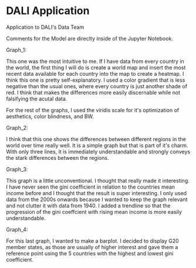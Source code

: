 # DALI Application
Application to DALI's Data Team

Comments for the Model are direclty inside of the Jupyter Notebook.

Graph_1:

This one was the most intuitive to me. If I have data from every country in the world, the first thing I will do is create a world map and insert the most recent data available for each country into the map to create a heatmap. I think this one is pretty self-explanatory. I used a color gradient that is less negative than the usual ones, where every country is just another shade of red. I think that makes the differences more easily discernable while not falsifying the acutal data.

For the rest of the graphs, I used the viridis scale for it's optimization of aesthetics, color blindness, and BW.

Graph_2:

I think that this one shows the differences between different regions in the world over time really well. It is a simple graph but that is part of it's charm. With only three lines, it is immediately understandable and strongly conveys the stark differences between the regions.

Graph_3:

This graph is a little unconventional. I thought that really made it interesting. I have never seen the gini coefficient in relation to the countries mean income before and I thought that the result is super interesting. I only used data from the 2000s onwards because I wanted to keep the graph relevant and not clutter it with data from 1940. I added a trendline so that the progression of the gini coeffcient with rising mean income is more easily understandable.

Graph_4: 

For this last graph, I wanted to make a barplot. I decided to display G20 member states, as those are usually of higher interest and gave them a reference point using the 5 countries with the highest and lowest gini coefficient.
